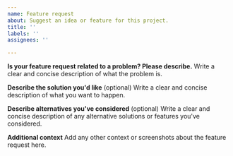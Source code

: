 ```yaml
---
name: Feature request
about: Suggest an idea or feature for this project.
title: ''
labels: ''
assignees: ''

---
```


**Is your feature request related to a problem? Please describe.**
Write a clear and concise description of what the problem is.

**Describe the solution you'd like** (optional)
Write a clear and concise description of what you want to happen.

**Describe alternatives you've considered** (optional)
Write a clear and concise description of any alternative solutions or features you've considered.

**Additional context**
Add any other context or screenshots about the feature request here.
